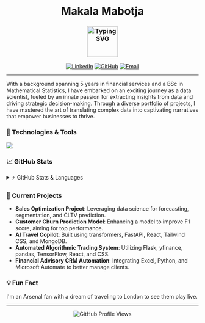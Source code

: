 <h1 align="center"> Makala Mabotja </h1>

<h3 align="center">
<a href="https://github.com/MakalaMabotja/">
    <img height="80" src="https://readme-typing-svg.demolab.com?font=Delius&size=17&duration=2000&pause=100&multiline=true&width=600&height=80&color=247d89&lines=Data+Scientist+||+Story+Teller+||+Python+Developer+||+Data+Analytics+Developer;" alt="Typing SVG" />
</a>
</h3>

<p align="center">
  <a href="https://linkedin.com/in/makala-mabotja"><img src="https://img.shields.io/badge/-LinkedIn-0e76a8?style=flat-square&logo=Linkedin&logoColor=white" alt="LinkedIn"></a>
  <a href="https://github.com/MakalaMabotja"><img src="https://img.shields.io/github/followers/MakalaMabotja?label=Followers&style=social" alt="GitHub"></a>
  <a href="mailto:makala.mabotja@example.com"><img src="https://img.shields.io/badge/-Email-D14836?style=flat-square&logo=Gmail&logoColor=white" alt="Email"></a>
</p>

---

With a background spanning 5 years in financial services and a BSc in Mathematical Statistics, I have embarked on an exciting journey as a data scientist, fueled by an innate passion for extracting insights from data and driving strategic decision-making. Through a diverse portfolio of projects, I have mastered the art of translating complex data into captivating narratives that empower businesses to thrive.

### 🔧 Technologies & Tools
<p>
  <img src="https://skillicons.dev/icons?i=python,pytorch,pandas,scikit-learn,django,fastapi,javascript,react,nodejs,docker,mysql,tailwind,vscode" />
</p>

### 📈 GitHub Stats
<details>
  <summary>⚡ GitHub Stats & Languages</summary>
  <br>
  <img align="center" alt="MakalaMabotja GitHub Stats" src="https://github-readme-stats.vercel.app/api?username=MakalaMabotja&show_icons=true&theme=cobalt&hide_border=true" />
  <br>
  <img align="center" alt="MakalaMabotja GitHub Top Languages" src="https://github-readme-stats.vercel.app/api/top-langs/?username=MakalaMabotja&layout=compact&theme=cobalt&hide_border=true" />
</details>

### 🌱 Current Projects
- **Sales Optimization Project**: Leveraging data science for forecasting, segmentation, and CLTV prediction.
- **Customer Churn Prediction Model**: Enhancing a model to improve F1 score, aiming for top performance.
- **AI Travel Copilot**: Built using transformers, FastAPI, React, Tailwind CSS, and MongoDB.
- **Automated Algorithmic Trading System**: Utilizing Flask, yfinance, pandas, TensorFlow, React, and CSS.
- **Financial Advisory CRM Automation**: Integrating Excel, Python, and Microsoft Automate to better manage clients.

### 💡 Fun Fact
I'm an Arsenal fan with a dream of traveling to London to see them play live.

---

<p align="center">
  <img src="https://komarev.com/ghpvc/?username=MakalaMabotja&style=flat-square&color=blue" alt="GitHub Profile Views">
</p>
